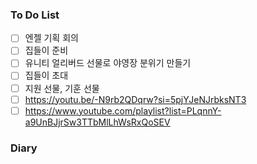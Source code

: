 ### To Do List
- [ ] 엔젤 기획 회의
- [ ] 집들이 준비
- [ ] 유니티 얼리버드 선물로 야영장 분위기 만들기
- [ ] 집들이 초대
- [ ] 지원 선물, 기훈 선물
- [ ] https://youtu.be/-N9rb2QDqrw?si=5pjYJeNJrbksNT3
- [ ] https://www.youtube.com/playlist?list=PLqnnY-a9UnBJjrSw3TTbMlLhWsRxQoSEV
### Diary
